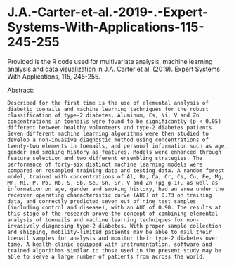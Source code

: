 # J.A.-Carter-et-al.-2019-.-Expert-Systems-With-Applications-115-245-255
Provided is the R code used for multivariate analysis, machine learning analysis and data visualization in J.A. Carter et al. (2019). Expert Systems With Applications, 115, 245-255.

Abstract:

	Described for the first time is the use of elemental analysis of diabetic toenails and machine learning techniques for the robust classification of type-2 diabetes. Aluminum, Cs, Ni, V and Zn concentrations in toenails were found to be significantly (p < 0.05) different between healthy volunteers and type-2 diabetes patients. Seven different machine learning algorithms were then studied to develop a non-invasive diagnostic method using concentrations of twenty-two elements in toenails, and personal information such as age, gender and smoking history as features. Models were enhanced through feature selection and two different ensembling strategies. The performance of forty-six distinct machine learning models were compared on resampled training data and testing data. A random forest model, trained with concentrations of Al, Ba, Ca, Cr, Cs, Cu, Fe, Mg, Mn, Ni, P, Pb, Rb, S, Sb, Se, Sn, Sr, V and Zn (µg g-1), as well as information on age, gender and smoking history, had an area under the receiver operating characteristic curve (AUC) of 0.73 on training data, and correctly predicted seven out of nine test samples (including control and disease), with an AUC of 0.90. The results at this stage of the research prove the concept of combining elemental analysis of toenails and machine learning techniques for non-invasively diagnosing type-2 diabetes. With proper sample collection and shipping, mobility-limited patients may be able to mail their toenail samples for analysis and monitor their type-2 diabetes over time. A health clinic equipped with instrumentation, software and trained algorithms similar to those used in the present study may be able to serve a large number of patients from across the world.
